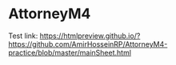 # AttorneyM4
Test link: https://htmlpreview.github.io/?https://github.com/AmirHosseinRP/AttorneyM4-practice/blob/master/mainSheet.html
